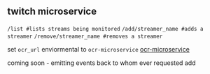 ## twitch microservice


`/list #lists streams being monitored`
`/add/streamer_name #adds a streamer`
`/remove/streamer_name #removes a streamer`

set `ocr_url` enviormental to `ocr-microservice` [ocr-microservice](https://github.com/EnderKilledYou/ocr-micro-service)

coming soon - emitting events back to whom ever requested add